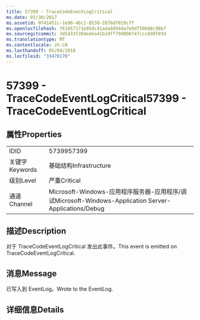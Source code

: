 ```yaml
---
title: 57399 - TraceCodeEventLogCritical
ms.date: 03/30/2017
ms.assetid: 0f41451c-1e90-4bc1-8538-2876df819c7f
ms.openlocfilehash: f61057171e95dc41ada8d94da7e9d759b88c98bf
ms.sourcegitcommit: 3d5d33f384eeba41b2dff79d096f47ccc8d8f03d
ms.translationtype: MT
ms.contentlocale: zh-CN
ms.lasthandoff: 05/04/2018
ms.locfileid: "33470170"
---
```

# <a name="57399---tracecodeeventlogcritical"></a><span data-ttu-id="7973d-102">57399 - TraceCodeEventLogCritical</span><span class="sxs-lookup"><span data-stu-id="7973d-102">57399 - TraceCodeEventLogCritical</span></span>
## <a name="properties"></a><span data-ttu-id="7973d-103">属性</span><span class="sxs-lookup"><span data-stu-id="7973d-103">Properties</span></span>  
  
|||  
|-|-|  
|<span data-ttu-id="7973d-104">ID</span><span class="sxs-lookup"><span data-stu-id="7973d-104">ID</span></span>|<span data-ttu-id="7973d-105">57399</span><span class="sxs-lookup"><span data-stu-id="7973d-105">57399</span></span>|  
|<span data-ttu-id="7973d-106">关键字</span><span class="sxs-lookup"><span data-stu-id="7973d-106">Keywords</span></span>|<span data-ttu-id="7973d-107">基础结构</span><span class="sxs-lookup"><span data-stu-id="7973d-107">Infrastructure</span></span>|  
|<span data-ttu-id="7973d-108">级别</span><span class="sxs-lookup"><span data-stu-id="7973d-108">Level</span></span>|<span data-ttu-id="7973d-109">严重</span><span class="sxs-lookup"><span data-stu-id="7973d-109">Critical</span></span>|  
|<span data-ttu-id="7973d-110">通道</span><span class="sxs-lookup"><span data-stu-id="7973d-110">Channel</span></span>|<span data-ttu-id="7973d-111">Microsoft-Windows-应用程序服务器-应用程序/调试</span><span class="sxs-lookup"><span data-stu-id="7973d-111">Microsoft-Windows-Application Server-Applications/Debug</span></span>|  
  
## <a name="description"></a><span data-ttu-id="7973d-112">描述</span><span class="sxs-lookup"><span data-stu-id="7973d-112">Description</span></span>  
 <span data-ttu-id="7973d-113">对于 TraceCodeEventLogCritical 发出此事件。</span><span class="sxs-lookup"><span data-stu-id="7973d-113">This event is emitted on TraceCodeEventLogCritical.</span></span>  
  
## <a name="message"></a><span data-ttu-id="7973d-114">消息</span><span class="sxs-lookup"><span data-stu-id="7973d-114">Message</span></span>  
 <span data-ttu-id="7973d-115">已写入到 EventLog。</span><span class="sxs-lookup"><span data-stu-id="7973d-115">Wrote to the EventLog.</span></span>  
  
## <a name="details"></a><span data-ttu-id="7973d-116">详细信息</span><span class="sxs-lookup"><span data-stu-id="7973d-116">Details</span></span>
